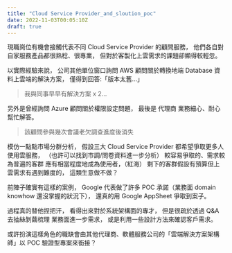 ```yaml
---
title: "Cloud Service Provider_and_sloution_poc"
date: 2022-11-03T00:05:10Z
draft: true
---
```


現職崗位有機會接觸代表不同 Cloud Service Provider 的顧問服務，
他們各自對自家服務產品都很熟稔、很專業，
但對於客製化上雲需求的課題卻顯得較輕忽。

以實際經驗來說，
公司其他單位窗口詢問 AWS 顧問關於轉換地端 Database 資料上雲端的解決方案，
僅得到回答:「版本太舊...」
> 我與同事早早有解決方案 x 2...

另外是曾經詢問 Azure 顧問關於權限設定問題，
最後是 代理商 業務細心、耐心幫忙解答。
> 該顧問參與幾次會議老欠調查進度後消失

模仿一點點市場分群分析，
假設三大 Cloud Service Provider 都希望爭取更多人使用雲服務，
（也許可以找到市調/問卷資料進一步分析）
較容易爭取的、需求較為普遍的客群 應有相當程度地成為使用者，（紅海）
剩下的客群假設有預算但上雲需求有遇到難度的，
這類生意做不做？

前陣子確實有這樣的案例，
Google 代表做了許多 POC 承諾（業務面 domain knowhow 還沒掌握的狀況下），
還真的用 Google AppSheet 爭取到案子。

過程真的替他捏把汗，
看得出來對於系統架構面的專才，
但是很疏於透過 Q&A 去抽絲剝繭梳理 業務面進一步需求，
或是利用一些設計方法來確認客戶需求。

或許扮演這樣角色的職缺會由其他代理商、軟體服務公司的「雲端解決方案架構師」以 POC 驗證型專案來銜接？
